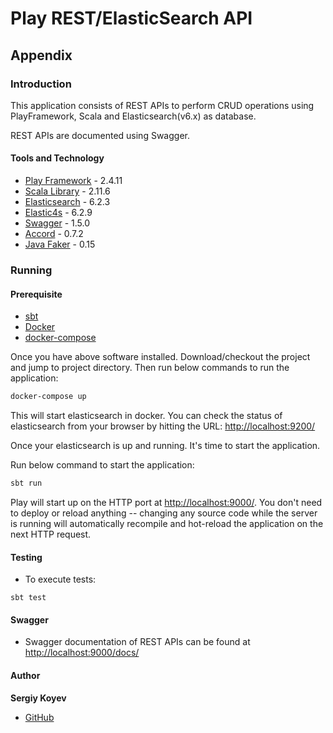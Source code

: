 # Play REST/ElasticSearch API

## Appendix

### Introduction

This application consists of REST APIs to perform CRUD operations using PlayFramework, Scala and Elasticsearch(v6.x) as database. 

REST APIs are documented using Swagger.
#### Tools and Technology
* [Play Framework](https://www.playframework.com/documentation/2.4.x/Home) - 2.4.11
* [Scala Library](https://github.com/scala/scala/tree/v2.11.6) - 2.11.6
* [Elasticsearch](https://www.elastic.co/guide/en/elasticsearch/reference/6.2/index.html) - 6.2.3
* [Elastic4s](https://github.com/sksamuel/elastic4s/tree/v6.2.9) - 6.2.9
* [Swagger](https://github.com/swagger-api/swagger-play) - 1.5.0
* [Accord](http://wix.github.io/accord/) - 0.7.2
* [Java Faker](https://github.com/DiUS/java-faker) - 0.15

### Running

#### Prerequisite
* [sbt](https://www.scala-sbt.org/)
* [Docker](https://www.docker.com/)
* [docker-compose](https://docs.docker.com/compose/)

Once you have above software installed. Download/checkout the project and jump to project directory. Then run below commands to run the application:

```bash
docker-compose up
```
This will start elasticsearch in docker. You can check the status of elasticsearch from your browser by hitting the URL: <http://localhost:9200/>

Once your elasticsearch is up and running. It's time to start the application.

Run below command to start the application:

```bash
sbt run
```

Play will start up on the HTTP port at <http://localhost:9000/>.   You don't need to deploy or reload anything -- changing any source code while the server is running will automatically recompile and hot-reload the application on the next HTTP request.

#### Testing 
* To execute tests:
```
sbt test
```

#### Swagger
* Swagger documentation of REST APIs can be found at <http://localhost:9000/docs/>

#### Author
 **Sergiy Koyev** 
* [GitHub](https://github.com/skoyev)